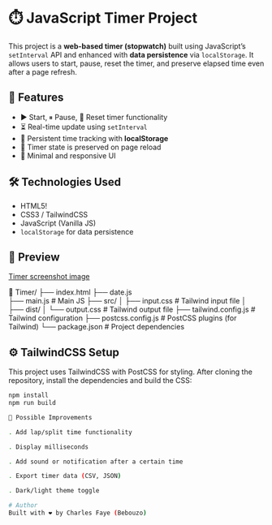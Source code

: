 # ⏱️ JavaScript Timer Project

This project is a **web-based timer (stopwatch)** built using JavaScript’s `setInterval` API and enhanced with **data persistence** via `localStorage`. It allows users to start, pause, reset the timer, and preserve elapsed time even after a page refresh.

## 🚀 Features

- ▶️ Start, ⏸ Pause, 🔁 Reset timer functionality
- ⏳ Real-time update using `setInterval`
- 💾 Persistent time tracking with **localStorage**
- 🔄 Timer state is preserved on page reload
- 🎨 Minimal and responsive UI

## 🛠 Technologies Used

- HTML5!
- CSS3 / TailwindCSS 
- JavaScript (Vanilla JS)
- `localStorage` for data persistence

## 📸 Preview
[Timer screenshot image](images/timer.png)

📁 Timer/
├── index.html
├── date.js             
├── main.js             # Main JS 
├── src/
│   ├── input.css       # Tailwind input file
│   
├── dist/
│   └── output.css       # Tailwind output file
├── tailwind.config.js   # Tailwind configuration
├── postcss.config.js    # PostCSS plugins (for Tailwind)
└── package.json         # Project dependencies

## ⚙️ TailwindCSS Setup

This project uses TailwindCSS with PostCSS for styling. After cloning the repository, install the dependencies and build the CSS:

```bash
npm install
npm run build

📌 Possible Improvements

. Add lap/split time functionality

. Display milliseconds

. Add sound or notification after a certain time

. Export timer data (CSV, JSON)

. Dark/light theme toggle

# Author
Built with ❤️ by Charles Faye (Bebouzo)
